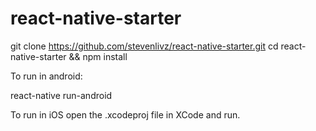 # react-native-starter

git clone https://github.com/stevenlivz/react-native-starter.git
cd react-native-starter && npm install

To run in android:

react-native run-android

To run in iOS open the .xcodeproj file in XCode and run.
